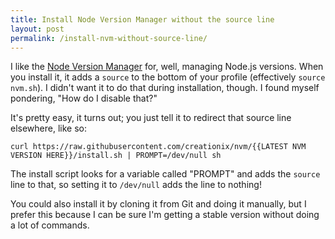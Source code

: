 ```yaml
---
title: Install Node Version Manager without the source line
layout: post
permalink: /install-nvm-without-source-line/
---
```

I like the [Node Version Manager](https://github.com/creationix/nvm) for, well, managing Node.js versions. When you install it, it adds a `source` to the bottom of your profile (effectively `source nvm.sh`). I didn't want it to do that during installation, though. I found myself pondering, "How do I disable that?"

It's pretty easy, it turns out; you just tell it to redirect that source line elsewhere, like so:

    curl https://raw.githubusercontent.com/creationix/nvm/{{LATEST NVM VERSION HERE}}/install.sh | PROMPT=/dev/null sh

The install script looks for a variable called "PROMPT" and adds the `source` line to that, so setting it to `/dev/null` adds the line to nothing!

You could also install it by cloning it from Git and doing it manually, but I prefer this because I can be sure I'm getting a stable version without doing a lot of commands.
